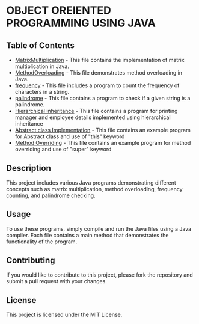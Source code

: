 <!DOCTYPE html>
<html lang="en">
<head>
    <meta charset="UTF-8">
    <meta name="viewport" content="width=device-width, initial-scale=1.0">
    
</head>
<body>
    <h1>OBJECT OREIENTED PROGRAMMING USING JAVA</h1>
    <h2>Table of Contents</h2>
    <ul>
        <li><a href="./MatrixMultiplication.java">MatrixMultiplication</a> - This file contains the implementation of matrix multiplication in Java.</li>
        <li><a href="./MethodOverloading.java">MethodOverloading</a> - This file demonstrates method overloading in Java.</li>
        <li><a href="./frequency.java">frequency</a> - This file includes a program to count the frequency of characters in a string.</li>
        <li><a href="./palindrome.java">palindrome</a> - This file contains a program to check if a given string is a palindrome.</li>
        <li><a href="HierarchicalInheritance.java">Hierarchical inheritance</a> - This file contains a program for printing manager and employee details implemented using hierarchical inheritance</li>
        <li><a href="AbstractExample.java">Abstract class Implementation</a> - This file contains an example program for Abstract class and use of "this" keyword</li>
        <li><a href="MethodOverriding.java">Method Overriding</a> - This file contains an example program for method overriding and use of "super" keyword</li>
    </ul>
    <h2>Description</h2>
    <p>This project includes various Java programs demonstrating different concepts such as matrix multiplication, method overloading, frequency counting, and palindrome checking.</p>
    <h2>Usage</h2>
    <p>To use these programs, simply compile and run the Java files using a Java compiler. Each file contains a main method that demonstrates the functionality of the program.</p>
    <h2>Contributing</h2>
    <p>If you would like to contribute to this project, please fork the repository and submit a pull request with your changes.</p>
    <h2>License</h2>
    <p>This project is licensed under the MIT License.</p>
</body>
</html>
